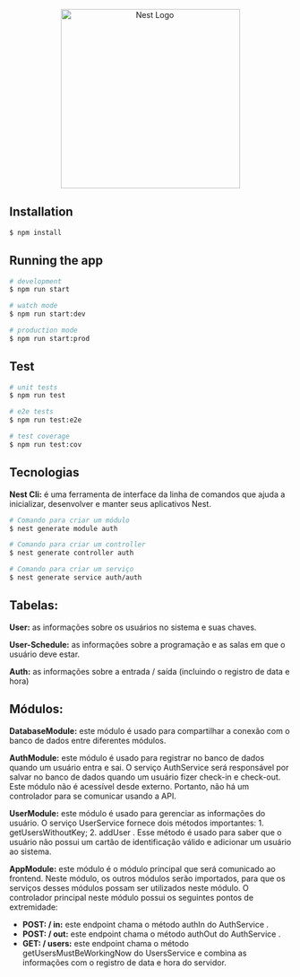 <p align="center">
  <a href="http://nestjs.com/" target="blank"><img src="https://nestjs.com/img/logo_text.svg" width="320" alt="Nest Logo" /></a>
</p>

## Installation

```bash
$ npm install
```

## Running the app

```bash
# development
$ npm run start

# watch mode
$ npm run start:dev

# production mode
$ npm run start:prod
```

## Test

```bash
# unit tests
$ npm run test

# e2e tests
$ npm run test:e2e

# test coverage
$ npm run test:cov
```

## Tecnologias

<b>Nest Cli:</b> é uma ferramenta de interface da linha de comandos que ajuda a inicializar, desenvolver e manter seus aplicativos Nest. 

```bash
# Comando para criar um módulo
$ nest generate module auth

# Comando para criar um controller
$ nest generate controller auth

# Comando para criar um serviço
$ nest generate service auth/auth
```

## Tabelas:

<b>User:</b> as informações sobre os usuários no sistema e suas chaves.

<b>User-Schedule:</b> as informações sobre a programação e as salas em que o usuário deve estar.

<b>Auth:</b> as informações sobre a entrada / saída (incluindo o registro de data e hora)

## Módulos:

<b>DatabaseModule:</b> este módulo é usado para compartilhar a conexão com o banco de dados entre diferentes módulos.

<b>AuthModule:</b> este módulo é usado para registrar no banco de dados quando um usuário entra e sai. O serviço AuthService 
será responsável por salvar no banco de dados quando um usuário fizer check-in e check-out. Este módulo não é acessível 
desde externo. Portanto, não há um controlador para se comunicar usando a API.
				
<b>UserModule:</b> este módulo é usado para gerenciar as informações do usuário. O serviço UserService fornece dois métodos 
importantes: 1. getUsersWithoutKey; 2. addUser . Esse método é usado para saber que o usuário não possui um cartão de 
identificação válido e adicionar um usuário ao sistema.

<b>AppModule:</b> este módulo é o módulo principal que será comunicado ao frontend. Neste módulo, os outros módulos serão 
importados, para que os serviços desses módulos possam ser utilizados neste módulo. O controlador principal neste módulo 
possui os seguintes pontos de extremidade:
					
* <b>POST: / in:</b> este endpoint chama o método authIn do AuthService .
* <b>POST: / out:</b> este endpoint chama o método authOut do AuthService .
* <b>GET: / users:</b> este endpoint chama o método getUsersMustBeWorkingNow do UsersService e combina 
	as informações com o registro de data e hora do servidor.